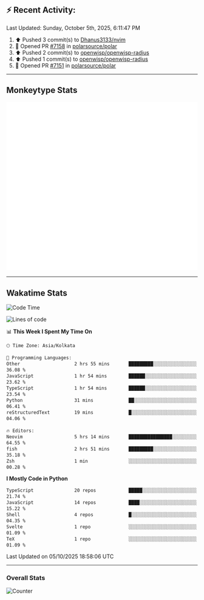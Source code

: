 ## :zap: Recent Activity:
<!--RECENT_ACTIVITY:last_update-->
Last Updated: Sunday, October 5th, 2025, 6:11:47 PM
<!--RECENT_ACTIVITY:last_update_end-->
<!--RECENT_ACTIVITY:start-->
1. ⬆️ Pushed 3 commit(s) to [Dhanus3133/nvim](https://github.com/Dhanus3133/nvim)<br>
2. 💪 Opened PR [#7158](https://github.com/polarsource/polar/pull/7158) in [polarsource/polar](https://github.com/polarsource/polar)<br>
3. ⬆️ Pushed 2 commit(s) to [openwisp/openwisp-radius](https://github.com/openwisp/openwisp-radius)<br>
4. ⬆️ Pushed 1 commit(s) to [openwisp/openwisp-radius](https://github.com/openwisp/openwisp-radius)<br>
5. 💪 Opened PR [#7151](https://github.com/polarsource/polar/pull/7151) in [polarsource/polar](https://github.com/polarsource/polar)<br>
<!--RECENT_ACTIVITY:end-->

---

## Monkeytype Stats
<a href="https://monkeytype.com/profile/dhanus">
  <img src="https://raw.githubusercontent.com/Dhanus3133/Dhanus3133/monkeytype/monkeytype-lb.svg" alt="Monkeytype Profile" />
</a>

---

## Wakatime Stats
<!--START_SECTION:waka-->
![Code Time](http://img.shields.io/badge/Code%20Time-3%2C115%20hrs%2029%20mins-blue)

![Lines of code](https://img.shields.io/badge/From%20Hello%20World%20I%27ve%20Written-5.0%20million%20lines%20of%20code-blue)

📊 **This Week I Spent My Time On** 

```text
🕑︎ Time Zone: Asia/Kolkata

💬 Programming Languages: 
Other                    2 hrs 55 mins       █████████░░░░░░░░░░░░░░░░   36.08 % 
JavaScript               1 hr 54 mins        ██████░░░░░░░░░░░░░░░░░░░   23.62 % 
TypeScript               1 hr 54 mins        ██████░░░░░░░░░░░░░░░░░░░   23.54 % 
Python                   31 mins             ██░░░░░░░░░░░░░░░░░░░░░░░   06.41 % 
reStructuredText         19 mins             █░░░░░░░░░░░░░░░░░░░░░░░░   04.06 % 

🔥 Editors: 
Neovim                   5 hrs 14 mins       ████████████████░░░░░░░░░   64.55 % 
fish                     2 hrs 51 mins       █████████░░░░░░░░░░░░░░░░   35.18 % 
Zsh                      1 min               ░░░░░░░░░░░░░░░░░░░░░░░░░   00.28 % 
```

**I Mostly Code in Python** 

```text
TypeScript               20 repos            █████░░░░░░░░░░░░░░░░░░░░   21.74 % 
JavaScript               14 repos            ████░░░░░░░░░░░░░░░░░░░░░   15.22 % 
Shell                    4 repos             █░░░░░░░░░░░░░░░░░░░░░░░░   04.35 % 
Svelte                   1 repo              ░░░░░░░░░░░░░░░░░░░░░░░░░   01.09 % 
TeX                      1 repo              ░░░░░░░░░░░░░░░░░░░░░░░░░   01.09 % 
```




 Last Updated on 05/10/2025 18:58:06 UTC
<!--END_SECTION:waka-->
---

### Overall Stats

<img src="https://moe-counter.glitch.me/get/@Dhanus3133?theme=asoul" alt="Counter" />

